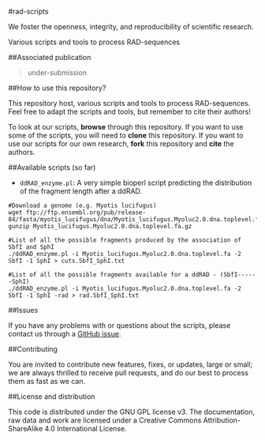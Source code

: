 #rad-scripts

We foster the openness, integrity, and reproducibility of scientific research.

Various scripts and tools to process RAD-sequences

##Associated publication

> under-submission

##How to use this repository?

This repository host, various scripts and tools to process RAD-sequences. Feel free to adapt the scripts and tools, but remember to cite their authors!

To look at our scripts, **browse** through this repository. If you want to use some of the scripts, you will need to **clone** this repository. If you want to use our scripts for our own research, **fork** this repository and **cite** the authors.

##Available scripts (so far)

* `ddRAD_enzyme.pl`: A very simple bioperl script predicting the distribution of the fragment length after a ddRAD.

```
#Download a genome (e.g. Myotis lucifugus)
wget ftp://ftp.ensembl.org/pub/release-84/fasta/myotis_lucifugus/dna/Myotis_lucifugus.Myoluc2.0.dna.toplevel.fa.gz
gunzip Myotis_lucifugus.Myoluc2.0.dna.toplevel.fa.gz

#List of all the possible fragments produced by the association of SbfI and SphI
./ddRAD_enzyme.pl -i Myotis_lucifugus.Myoluc2.0.dna.toplevel.fa -2 SbfI -1 SphI > cuts.SbfI_SphI.txt

#List of all the possible fragments available for a ddRAD - (SbfI------SphI)
./ddRAD_enzyme.pl -i Myotis_lucifugus.Myoluc2.0.dna.toplevel.fa -2 SbfI -1 SphI -rad > rad.SbfI_SphI.txt
```


##Issues

If you have any problems with or questions about the scripts, please contact us through a [GitHub issue](https://github.com/pseudogene/rad-scripts/issues).


##Contributing

You are invited to contribute new features, fixes, or updates, large or small; we are always thrilled to receive pull requests, and do our best to process them as fast as we can.


##License and distribution


This code is distributed under the GNU GPL license v3. The documentation, raw data and work are licensed under a Creative Commons Attribution-ShareAlike 4.0 International License.​

